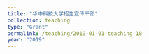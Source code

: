 ```yaml
---
title: "华中科技大学招生宣传干部"
collection: teaching
type: "Grant"
permalink: /teaching/2019-01-01-teaching-18
year: "2019"
---
```

